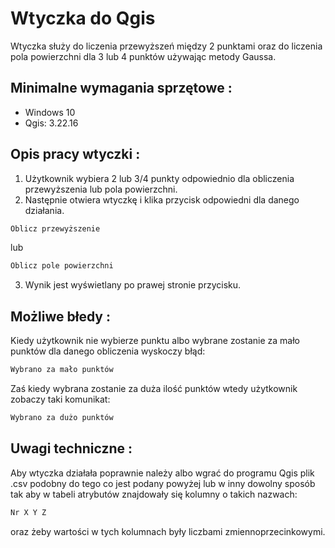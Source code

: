 # Wtyczka do Qgis
Wtyczka służy do liczenia przewyższeń między 2 punktami oraz do liczenia pola powierzchni dla 3 lub 4 punktów używając metody Gaussa.

## Minimalne wymagania sprzętowe :
- Windows 10  
- Qgis: 3.22.16

## Opis pracy wtyczki :
1. Użytkownik wybiera 2 lub 3/4 punkty odpowiednio dla obliczenia przewyższenia lub pola powierzchni.
2. Następnie otwiera wtyczkę i klika przycisk odpowiedni dla danego działania.
```sh
Oblicz przewyższenie
```
lub
```sh
Oblicz pole powierzchni
```
3. Wynik jest wyświetlany po prawej stronie przycisku.

## Możliwe błedy :
Kiedy użytkownik nie wybierze punktu albo wybrane zostanie za mało punktów dla danego obliczenia wyskoczy błąd:
```sh
Wybrano za mało punktów
```
Zaś kiedy wybrana zostanie za duża ilość punktów wtedy użytkownik zobaczy taki komunikat:
```sh
Wybrano za dużo punktów
```

## Uwagi techniczne :
Aby wtyczka działała poprawnie należy albo wgrać do programu Qgis plik .csv podobny do tego co jest podany powyżej lub w inny dowolny sposób tak aby w tabeli atrybutów znajdowały się kolumny o takich nazwach:
```sh
Nr X Y Z
```
oraz żeby wartości w tych kolumnach były liczbami zmiennoprzecinkowymi.
